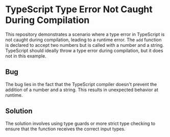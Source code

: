 # TypeScript Type Error Not Caught During Compilation

This repository demonstrates a scenario where a type error in TypeScript is not caught during compilation, leading to a runtime error.  The `add` function is declared to accept two numbers but is called with a number and a string.  TypeScript should ideally throw a type error during compilation, but it does not in this example.

## Bug

The bug lies in the fact that the TypeScript compiler doesn't prevent the addition of a number and a string.  This results in unexpected behavior at runtime.

## Solution

The solution involves using type guards or more strict type checking to ensure that the function receives the correct input types.
